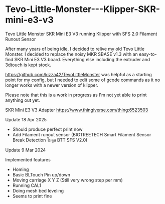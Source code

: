 # Tevo-Little-Monster---Klipper-SKR-mini-e3-v3

Tevo Little Monster 
SKR Mini E3 V3 running Klipper with SFS 2.0 Filament Runout Sensor

After many years of being idle, I decided to relive my old Tevo Little Monster. 
I decided to replace the noisy MKR SBASE v1.3 with an easy-to-find SKR Mini E3 V3 board. Everything else including the extruder and 3dtouch is kept stock.

https://github.com/kizza42/TevoLittleMonster was helpful as a starting point for my config, but I needed to edit some of gcode commands as it no longer works with a newer version of klipper.

Please note that this is a work in progress as I'm not yet able to print anything out yet. 

SKR Mini E3 V3 Adapter
https://www.thingiverse.com/thing:6523503

Update 18 Apr 2025
- Should produce perfect print now
- Add Filament runout sensor (BIGTREETECH Smart Filament Sensor Break Detection โมดูล BTT SFS V2.0)

Update 9 Mar 2024

Implemented features
- Homing
- Basic BLTouch Pin up/down
- Moving carriage X Y Z (Still very wrong step per mm)
- Running CAL1
- Doing mesh bed leveling
- Seems to print fine
